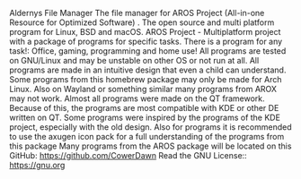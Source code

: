 Aldernys File Manager 
The file manager for AROS Project (All-in-one Resource for Optimized Software) . 
The open source and multi platform program for Linux, BSD and macOS. AROS Project - Multiplatform project with a package of programs for specific tasks. There is a program for any task!: Office, gaming, programming and home use! All programs are tested on GNU/Linux and may be unstable on other OS or not run at all. All programs are made in an intuitive design that even a child can understand. Some programs from this homebrew package may only be made for Arch Linux. Also on Wayland or something similar many programs from AROX may not work. Almost all programs were made on the QT framework. Because of this, the programs are most compatible with KDE or other DE written on QT. Some programs were inspired by the programs of the KDE project, especially with the old design. Also for programs it is recommended to use the axugen icon pack for a full understanding of the programs from this package 
Many programs from the AROS package will be located on this GitHub: https://github.com/CowerDawn 
Read the GNU License:: https://gnu.org
